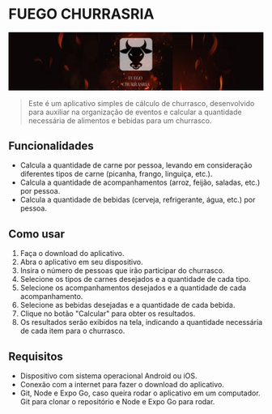 # FUEGO CHURRASRIA

![Churrasco](https://raw.githubusercontent.com/marcellu-s/SENAI-PPDM-churrasria/main/src/assets/tumb.png)

> Este é um aplicativo simples de cálculo de churrasco, desenvolvido para auxiliar na organização de eventos e calcular a quantidade necessária de alimentos e bebidas para um churrasco.

## Funcionalidades

- Calcula a quantidade de carne por pessoa, levando em consideração diferentes tipos de carne (picanha, frango, linguiça, etc.).
- Calcula a quantidade de acompanhamentos (arroz, feijão, saladas, etc.) por pessoa.
- Calcula a quantidade de bebidas (cerveja, refrigerante, água, etc.) por pessoa.

## Como usar

1. Faça o download do aplicativo.
2. Abra o aplicativo em seu dispositivo.
3. Insira o número de pessoas que irão participar do churrasco.
4. Selecione os tipos de carnes desejados e a quantidade de cada tipo.
5. Selecione os acompanhamentos desejados e a quantidade de cada acompanhamento.
6. Selecione as bebidas desejadas e a quantidade de cada bebida.
7. Clique no botão "Calcular" para obter os resultados.
8. Os resultados serão exibidos na tela, indicando a quantidade necessária de cada item para o churrasco.

## Requisitos

- Dispositivo com sistema operacional Android ou iOS.
- Conexão com a internet para fazer o download do aplicativo.
- Git, Node e Expo Go, caso queira rodar o aplicativo em um computador. Git para clonar o repositório e Node e Expo Go para rodar.
